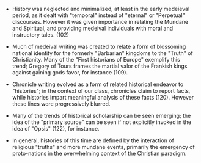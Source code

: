 * History was neglected and minimalized, at least in the early medeieval period, as it dealt with "temporal" instead of "eternal" or "Perpetual" discourses. However it was given importance in relating the Mundane and Spiritual, and providing medeival individuals with moral and instructory tales. (102)

* Much of medeival writing was created to relate a form of blossoming national identity for the formerly "Barbarian" kingdoms to the "Truth" of Christianity. Many of the "First historians of Europe" exemplify this trend; Gregory of Tours frames the martial valor of the Frankish kings against gaining gods favor, for instance (109). 

* Chronicle writing evolved as a form of related historical endeavor to "histories"; in the context of our class, chronicles claim to report facts, while histories impart meaningful analysis of these facts (120). However these lines were progressively blurred. 

* Many of the trends of historical scholarship can be seen emerging; the idea of the "primary source" can be seen if not explicitly invoked in the idea of "Opsis" (122), for instance. 

* In general, histories of this time are defined by the interaction of religious "truths" and more mundane events, primarily the emergency of proto-nations in the overwhelming context of the Christian paradigm.
